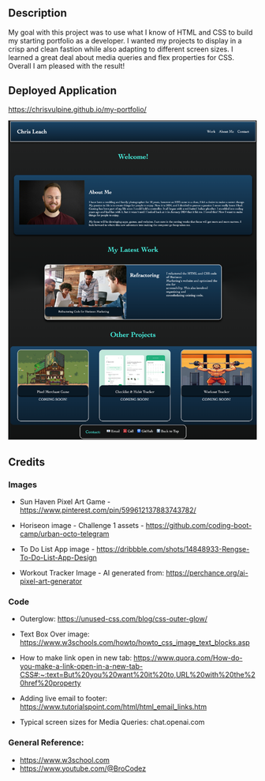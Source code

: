 # <My Portfolio>

## Description

My goal with this project was to use what I know of HTML and CSS to build my starting portfolio as a developer. I wanted my projects to display in a crisp and clean fastion while also adapting to different screen sizes. I learned a great deal about media queries and flex properties for CSS. Overall I am pleased with the result!

## Deployed Application

https://chrisvulpine.github.io/my-portfolio/

![deployed website screenshot](assets/my-portfolio.png)

## Credits

### Images

* Sun Haven Pixel Art Game - 
https://www.pinterest.com/pin/599612137883743782/

* Horiseon image - Challenge 1 assets - https://github.com/coding-boot-camp/urban-octo-telegram

* To Do List App image - https://dribbble.com/shots/14848933-Rengse-To-Do-List-App-Design

* Workout Tracker Image - AI generated from: https://perchance.org/ai-pixel-art-generator

### Code 

* Outerglow: https://unused-css.com/blog/css-outer-glow/

* Text Box Over image: https://www.w3schools.com/howto/howto_css_image_text_blocks.asp

* How to make link open in new tab: https://www.quora.com/How-do-you-make-a-link-open-in-a-new-tab-CSS#:~:text=But%20you%20want%20it%20to,URL%20with%20the%20href%20property

* Adding live email to footer: https://www.tutorialspoint.com/html/html_email_links.htm

* Typical screen sizes for Media Queries: chat.openai.com


### General Reference: 
* https://www.w3school.com
* https://www.youtube.com/@BroCodez